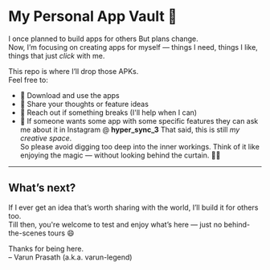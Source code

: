 # My Personal App Vault 📱

I once planned to build apps for others But plans change.  
Now, I’m focusing on creating apps for myself — things I need, things I like, things that just *click* with me.

This repo is where I’ll drop those APKs.  
Feel free to:

- 🔹 Download and use the apps
- 🔹 Share your thoughts or feature ideas
- 🔹 Reach out if something breaks (I'll help when I can)
- 🔹 If someone wants some app with some specific features they can ask me about it in Instagram @ **hyper_sync_3**
That said, this is still *my creative space*.  
So please avoid digging too deep into the inner workings. Think of it like enjoying the magic — without looking behind the curtain. 🎩✨

---

## What’s next?

If I ever get an idea that’s worth sharing with the world, I’ll build it for others too.  
Till then, you're welcome to test and enjoy what’s here — just no behind-the-scenes tours 😄

Thanks for being here.  
– Varun Prasath (a.k.a. varun-legend)
